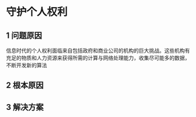 # 守护个人权利

## 1 问题原因

信息时代的个人权利面临来自包括政府和商业公司的机构的巨大挑战。这些机构有充足的物质和人力资源来获得所需的计算与网络处理能力，收集尽可能多的数据，不断开发新的算法

## 2 根本原因

## 3 解决方案

